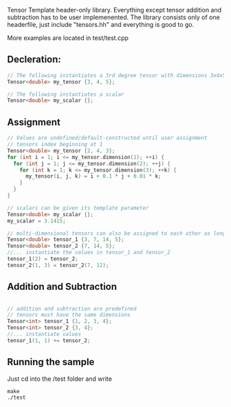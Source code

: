 
Tensor Template header-only library. Everything except tensor addition and subtraction has to be user implemenented. The library consists only of one headerfile, just include "tensors.hh" and everything is good to go. 

More examples are located in test/test.cpp

## Decleration:
```c++
// The following instantiates a 3rd degree tensor with dimensions 3x4x5
Tensor<double> my_tensor {3, 4, 5};

// The following instantiates a scalar
Tensor<double> my_scalar {};
```

## Assignment
```c++
// Values are undefined/default-constructed until user assignment 
// tensors index beginning at 1
Tensor<double> my_tensor {2, 4, 3};
for (int i = 1; i <= my_tensor.dimension(1); ++i) {
  for (int j = 1; j <= my_tensor.dimension(2); ++j) {
    for (int k = 1; k <= my_tensor.dimension(3); ++k) {
      my_tensor(i, j, k) = i + 0.1 * j + 0.01 * k;  
    }
  } 
}

// scalars can be given its template parameter
Tensor<double> my_scalar {};
my_scalar = 3.1415;

// multi-dimensional tensors can also be assigned to each other as long as the indices match
Tensor<double> tensor_1 {3, 7, 14, 5};
Tensor<double> tensor_2 {7, 14, 5};
//... instantiate the values in tensor_1 and tensor_2
tensor_1(2) = tensor_2;
tensor_2(1, 3) = tensor_2(7, 12);
```

## Addition and Subtraction
```c++

// addition and subtraction are predefined
// tensors must have the same dimensions
Tensor<int> tensor_1 {1, 2, 3, 4};
Tensor<int> tensor_2 {3, 4};
//... instantiate values
tensor_1(1, 1) += tensor_2;
```

## Running the sample

Just cd into the /test folder and write
```
make
./test
```
